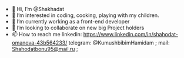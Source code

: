 - 👋 Hi, I’m @Shakhadat
- 👀 I’m interested in coding, cooking, playing with my children.
- 🌱 I’m currently working as a front-end developer
- 💞️ I’m looking to collaborate on new big Project holders
- 📫 How to reach me linkedin: https://www.linkedin.com/in/shahodat-omanova-43b564233/ telegram: @KumushbibimHamidam ; mail: Shahodatbonu95@mail.ru ;

<!---
Shakhadat/Shakhadat is a ✨ special ✨ repository because its `README.md` (this file) appears on your GitHub profile.
You can click the Preview link to take a look at your changes.
--->
